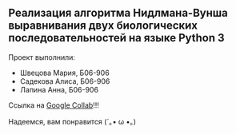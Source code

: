 Реализация алгоритма Нидлмана-Вунша выравнивания двух биологических последовательностей на языке Python 3
---------
Проект выполнили:
* Швецова Мария, Б06-906
* Садекова Алиса, Б06-906
* Лапина Анна, Б06-906

Ссылка на [Google Collab](https://colab.research.google.com/drive/1ygcuVq1TCSv2m9OrID0QOqwLngeAOk3C?usp=sharing)!!!

Надеемся, вам понравится (´｡• ω •｡)
